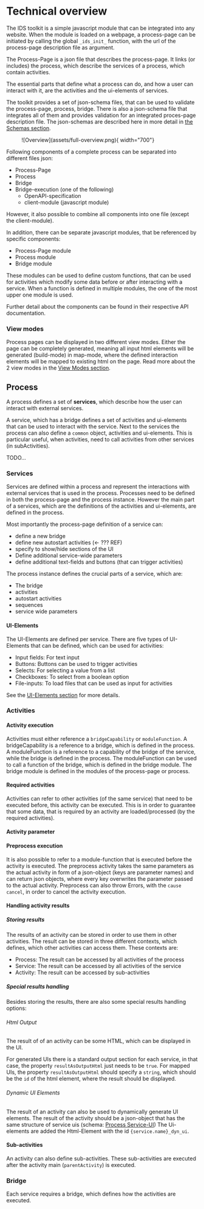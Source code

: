 # Technical overview

The IDS toolkit is a simple javascript module that can be integrated into any website.
When the module is loaded on a webpage, a process-page can be initiated by calling the global `_ids_init_` function,
with the url of the process-page description file as argument.

The Process-Page is a json file that describes the process-page. It links (or includes) the process, which describe the
services of a process, which contain activities.

The essential parts that define what a process can do, and how a user can interact with it, are the activities and the
ui-elements of services.

The toolkit provides a set of json-schema files, that can be used to validate the process-page, process, bridge. There
is also a json-schema file that integrates all of them and provides validation for an integrated proces-page description
file.
The json-schemas are described here in more detail in [the Schemas section](/Schemas).

<figure markdown>
  ![Overview](assets/full-overview.png){ width="700"}
</figure>

Following components of a complete process can be separated into different files json:

- Process-Page
- Process
- Bridge
- Bridge-execution (one of the following)
    - OpenAPI-specification
    - client-module (javascript module)

However, it also possible to combine all components into one file (except the client-module).

In addition, there can be separate javascript modules, that be referenced by specific components:

- Process-Page module
- Process module
- Bridge module

These modules can be used to define custom functions, that can be used for activities which modify some data before or
after interacting with a service.
When a function is defined in multiple modules, the one of the most upper one module is used.

Further detail about the components can be found in their respective API documentation.

### View modes

Process pages can be displayed in two different view modes.
Either the page can be completely generated, meaning all input html elements will be generated (build-mode)
in map-mode, where the defined interaction elements will be mapped to existing html on the page.
Read more about the 2 view modes in the [View Modes section](/view_modes.md).

## Process

A process defines a set of __services__, which describe how the user can interact with external services.

A service, which has a bridge defines a set of activities and ui-elements that can be used to interact with the service.
Next to the services the process can also define a `common` object, activities and ui-elements.
This is particular useful, when activities, need to call activities from other services (in subActivities).

TODO...

### Services

Services are defined within a process and represent the interactions with external services that is used in the process.
Processes need to be defined in both the process-page and the process instance. However the main part of a services,
which are the definitions of the activities and ui-elements, are defined in the process.

Most importantly the process-page definition of a service can:

- define a new bridge
- define new autostart activities (<- ??? REF)
- specify to show/hide sections of the UI
- Define additional service-wide parameters
- define additional text-fields and buttons (that can trigger activities)

The process instance defines the crucial parts of a service, which are:

- The bridge
- activities
- autostart activities
- sequences
- service wide parameters

#### UI-Elements

The UI-Elements are defined per service. There are five types of UI-Elements that can be defined, which can be used for
activities:

- Input fields: For text input
- Buttons: Buttons can be used to trigger activities
- Selects: For selecting a value from a list
- Checkboxes: To select from a boolean option
- File-inputs: To load files that can be used as input for activities

See the [UI-Elements section](/ui_elements.md) for more details.

### Activities

#### Activity execution

Activities must either reference a `bridgeCapability` or `moduleFunction`. A bridgeCapability is a reference to a
bridge, which is defined in the process. A moduleFunction is a reference to a capability of the bridge of the service,
while the bridge is defined in the process. The moduleFunction can be used to call a function of the bridge, which is
defined in the bridge module. The bridge module is defined in the modules of the process-page or process.

#### Required activities

Activities can refer to other activities (of the same service) that need to be executed before, this activity can be
executed. This is in order to guarantee that some data, that is required by an activity are loaded/processed (by the
required activities).

#### Activity parameter

#### Preprocess execution

It is also possible to refer to a module-function that is executed before the activity is executed.
The preprocess activity takes the same parameters as the actual activity in form of a json-object (keys are parameter
names) and can return json objects, where every key overwrites the parameter passed to the actual activity.
Preprocess can also throw Errors, with the `cause` `cancel`, in order to cancel the activity execution.

#### Handling activity results

##### Storing results

The results of an activity can be stored in order to use them in other activities. The result can be stored in three
different contexts, which defines, which other activities can access them. These contexts are:

- Process: The result can be accessed by all activities of the process
- Service: The result can be accessed by all activities of the service
- Activity: The result can be accessed by sub-activities

##### Special results handling

Besides storing the results, there are also some special results handling options:

###### Html Output

The result of of an activity can be some HTML, which can be displayed in the UI.

For generated UIs there is a standard output section for each service, in that case, the property `resultAsOutputHtml`
just needs to be `true`.
For mapped UIs, the property `resultAsOutputHtml` should specify a `string`, which should be the `id` of the html
element, where the result should be displayed.

###### Dynamic UI Elements

The result of an activity can also be used to dynamically generate UI elements. The result of the activity should be a json-object that has the same structure of service uis (schema: [Process Service-UI](/schemas/process#p-serviceui))
The Ui-elements are added the Html-Element with the id `{service.name}_dyn_ui`.

#### Sub-activities

An activity can also define sub-activities. These sub-activities are executed after the activity main (`parentActivity`)
is executed.

### Bridge

Each service requires a bridge, which defines how the activities are executed.

